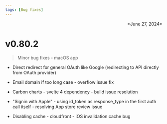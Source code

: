 ```yaml
---
tags: [Bug fixes]
---
```

<div align="right">*June 27, 2024*</div>

# v0.80.2 
> Minor bug fixes - macOS app


- Direct redirect for general OAuth like Google (redirecting to API directly from OAuth provider)

- Email domain if too long case - overflow issue fix

- Carbon charts - svelte 4 dependency - build issue resolution

- "Signin with Apple" - using id_token as response_type in the first auth call itself - resolving App store review issue

- Disabling cache - cloudfront - iOS invalidation cache bug